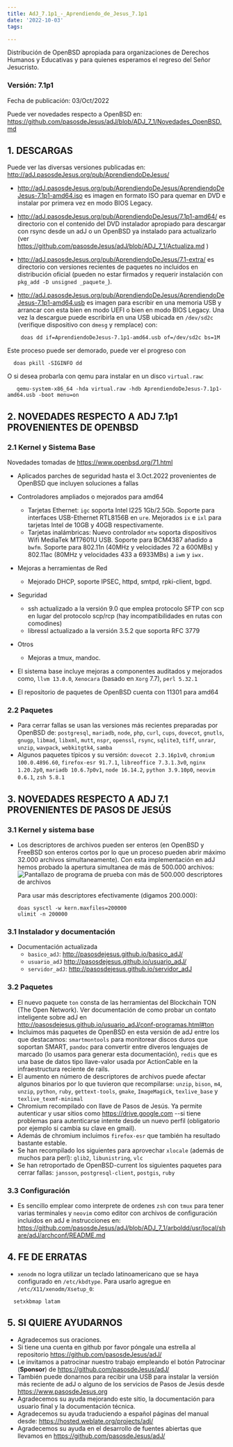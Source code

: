 ```yaml
---
title: AdJ_7.1p1_-_Aprendiendo_de_Jesus_7.1p1
date: '2022-10-03'
tags: 

---
```

Distribución de OpenBSD apropiada para organizaciones de Derechos Humanos
y Educativas y para quienes esperamos el regreso del Señor Jesucristo.

### Versión: 7.1p1
Fecha de publicación: 03/Oct/2022

Puede ver novedades respecto a OpenBSD en:
  <https://github.com/pasosdeJesus/adJ/blob/ADJ_7_1/Novedades_OpenBSD.md>

## 1. DESCARGAS

Puede ver las diversas versiones publicadas en: 
  <http://adJ.pasosdeJesus.org/pub/AprendiendoDeJesus/>

* <http://adJ.pasosdeJesus.org/pub/AprendiendoDeJesus/AprendiendoDeJesus-7.1p1-amd64.iso> 
  es imagen en formato ISO para quemar en DVD e instalar por primera vez
  en modo BIOS Legacy.
* <http://adJ.pasosdeJesus.org/pub/AprendiendoDeJesus/7.1p1-amd64/>
  es directorio con el contenido del DVD instalador apropiado para descargar 
  con rsync desde un adJ o un OpenBSD ya instalado para actualizarlo (ver  
  <https://github.com/pasosdeJesus/adJ/blob/ADJ_7_1/Actualiza.md> )
* <http://adJ.pasosdeJesus.org/pub/AprendiendoDeJesus/7.1-extra/> 
  es directorio con versiones recientes de paquetes no incluidos en 
  distribución oficial (pueden no estar firmados y requerir instalación con 
  `pkg_add -D unsigned _paquete_`).
* <http://adJ.pasosdeJesus.org/pub/AprendiendoDeJesus/AprendiendoDeJesus-7.1p1-amd64.usb> 
  es imagen para escribir en una memoria USB y arrancar con esta bien en
  modo UEFI o bien en modo BIOS Legacy. Una vez 
  la descargue puede escribirla en una USB ubicada en `/dev/sd2c` 
  (verifique dispositivo con `dmesg` y remplace) con:

       doas dd if=AprendiendoDeJesus-7.1p1-amd64.usb of=/dev/sd2c bs=1M

 Este proceso puede ser demorado, puede ver el progreso con 

      doas pkill -SIGINFO dd

 O si desea probarla con qemu para instalar en un disco `virtual.raw`:

       qemu-system-x86_64 -hda virtual.raw -hdb AprendiendoDeJesus-7.1p1-amd64.usb -boot menu=on


## 2. NOVEDADES RESPECTO A ADJ 7.1p1 PROVENIENTES DE OPENBSD

### 2.1 Kernel y Sistema Base

Novedades tomadas de <https://www.openbsd.org/71.html> 

* Aplicados parches de seguridad hasta el 3.Oct.2022 provenientes de 
  OpenBSD que incluyen soluciones a fallas
* Controladores ampliados o mejorados para amd64
  * Tarjetas Ethernet: `igc` soporta Intel I225 1Gb/2.5Gb. Soporte para 
    interfaces USB-Ethernet RTL8156B en `ure`. Mejorados `ix` e  `ixl` para
    tarjetas Intel de 10GB y 40GB respectivamente.
  * Tarjetas inalámbricas: Nuevo controlador `mtw` soporta dispositivos
    Wifi MediaTek MT7601U USB. Soporte para BCM4387 añadido a `bwfm`.
    Soporte para 802.11n (40MHz y velocidades 72 a 600MBs) y 802.11ac (80MHz 
    y velocidades 433 a 6933MBs) a `iwm` y `iwx.`
* Mejoras a herramientas de Red
  * Mejorado DHCP, soporte IPSEC, httpd, smtpd, rpki-client, bgpd.
* Seguridad
  * ssh actualizado a la versión 9.0 que emplea protocolo SFTP con scp en lugar
    del protocolo scp/rcp (hay incompatibilidades en rutas con comodines)
  * libressl actualizado a la versión 3.5.2 que soporta RFC 3779
* Otros
  * Mejoras a tmux, mandoc.

* El sistema base incluye mejoras a componentes auditados y mejorados 
  como, `llvm 13.0.0`,  `Xenocara` (basado en `Xorg` 7.7),
  `perl 5.32.1` 
* El repositorio de paquetes de OpenBSD cuenta con 11301 para amd64


### 2.2 Paquetes 

* Para cerrar fallas se usan las versiones más recientes preparadas
  por OpenBSD de: `postgresql`, `mariadb`, `node`, `php`, `curl`, 
  `cups`, `dovecot`,  `gnutls`, `gnugp`, `libmad`, `libxml`, `mutt`, 
  `nspr`, `openssl`, `rsync`, `sqlite3`, `tiff`, `unrar`, `unzip`, 
  `wavpack`, `webkitgtk4`, `samba`
* Algunos paquetes típicos y su versión: `dovecot 2.3.16p1v0`,
  `chromium 100.0.4896.60`, `firefox-esr 91.7.1`, `libreoffice 7.3.1.3v0`,
  `nginx 1.20.2p0`, `mariadb 10.6.7p0v1`, `node 16.14.2`, `python 3.9.10p0`,
  `neovim 0.6.1`, `zsh 5.8.1`


## 3. NOVEDADES RESPECTO A ADJ 7.1 PROVENIENTES DE PASOS DE JESÚS

### 3.1 Kernel y sistema base

* Los descriptores de archivos pueden ser enteros (en OpenBSD y FreeBSD son 
  enteros cortos por lo que un proceso pueden abrir máximo 32.000 archivos 
  simultaneamente).  Con esta implementación en adJ hemos probado la apertura
  simultanea de más de 500.000 archivos:
  ![Pantallazo de programa de prueba con más de 500.000 descriptores de archivos](https://aprendiendo.pasosdejesus.org/assets/images/muchosdescriptores.png)

  Para usar más descriptores efectivamente (digamos 200.000):
  ```
  doas sysctl -w kern.maxfiles=200000
  ulimit -n 200000
  ```

### 3.1 Instalador y documentación

* Documentación actualizada 
	* `basico_adJ`: <http://pasosdejesus.github.io/basico_adJ/>
  * `usuario_adJ` <http://pasosdejesus.github.io/usuario_adJ/>
  * `servidor_adJ`: <http://pasosdejesus.github.io/servidor_adJ>

### 3.2 Paquetes

* El nuevo paquete `ton` consta de las herramientas del Blockchain TON 
  (The Open Network).  Ver documentación de como probar un 
  contato inteligente sobre adJ en
  <http://pasosdejesus.github.io/usuario_adJ/conf-programas.html#ton>
* Incluimos más paquetes de OpenBSD en esta versión de adJ entre los que
  destacamos: `smartmontools` para monitorear discos duros que soportan SMART,
  `pandoc` para convertir entre diveros lenguajes de marcado (lo usamos 
  para generar esta documentación), `redis` que es una base de datos tipo 
  llave-valor usada por ActionCable en la infraestructura reciente de rails.
* El aumento en número de descriptores de archivos puede afectar algunos
  binarios por lo que tuvieron que recompilarse:
  `unzip`, `bison`, `m4`, `unzip`, `python`, `ruby`,
  `gettext-tools`,  `gmake`, `ImageMagick`, 
  `texlive_base` y `texlive_texmf-minimal`
* Chromium recompilado con llave de Pasos de Jesús.  Ya permite autenticar
  y usar sitios como https://drive.google.com  --si tiene problemas para
  autenticarse intente desde un nuevo perfil (obligatorio por ejemplo si cambia
  su clave en gmail).
* Además de chromium incluimos `firefox-esr` que también ha resultado
  bastante estable.
* Se han recompilado los siguientes para aprovechar `xlocale` (además de muchos
  para perl): `glib2`, `libunistring`, `vlc`
* Se han retroportado de OpenBSD-current los siguientes paquetes para cerrar 
  fallas: `jansson`, `postgresql-client`, `postgis`, `ruby`

### 3.3 Configuración

* Es sencillo emplear como interprete de ordenes `zsh` con `tmux` para
  tener varias terminales y `neovim` como editor con archivos de 
  configuración incluidos en adJ e instrucciones en:  
  <https://github.com/pasosdeJesus/adJ/blob/ADJ_7_1/arboldd/usr/local/share/adJ/archconf/README.md>

## 4. FE DE ERRATAS

- `xenodm` no logra utilizar un teclado latinoamericano que se haya
  configurado en `/etc/kbdtype`.  Para usarlo
  agregue en `/etc/X11/xenodm/Xsetup_0`:
```
  setxkbmap latam
```

## 5. SI QUIERE AYUDARNOS

* Agradecemos sus oraciones.
* Si tiene una cuenta en github por favor póngale una estrella al
  repositorio <https://github.com/pasosdeJesus/adJ/>
* Le invitamos a patrocinar nuestro trabajo empleando el botón
  Patrocinar (__Sponsor__) de <https://github.com/pasosdeJesus/adJ/>
* También puede donarnos para recibir una USB para instalar la
  versión más reciente de adJ o alguno de los servicios de Pasos
  de Jesús desde <https://www.pasosdeJesus.org>
* Agradecemos su ayuda mejorando este sitio, la documentación
  para usuario final y la documentación técnica.
* Agradecemos su ayuda traduciendo a español páginas del
  manual desde: <https://hosted.weblate.org/projects/adj/>
* Agradecemos su ayuda en el desarrollo de fuentes abiertas que llevamos
  en <https://github.com/pasosdeJesus/adJ/>


